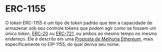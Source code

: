 # ERC-1155

O _token_ ERC-1155 é um tipo de _token_ padrão que tem a capacidade de armazenar sob seu controle tokens que podem agir como se fossem um único _token_, [ERC-20](ERC-20.md) ou [ERC-721](ERC-721.md), ou ambos ao mesmo tempo no mesmo endereço. 
Ele é descrito em uma [Proposta de Melhoria Ethereum](Proposta%20de%20Melhoria%20Ethereum.md), mais especificamente no EIP-1155, do qual deriva seu nome.
